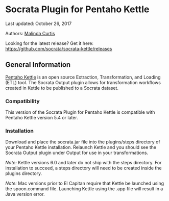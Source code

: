 Socrata Plugin for Pentaho Kettle
================

Last updated: October 26, 2017

Authors: [Malinda Curtis](http://www.github.com/malindac)

Looking for the latest release? Get it here: https://github.com/socrata/socrata-kettle/releases

## General Information
[Pentaho Kettle](http://community.pentaho.com/projects/data-integration/) is an open source Extraction, Transformation, and Loading (ETL) tool.  The Socrata Output plugin allows for transformation workflows created in Kettle to be published to a Socrata dataset.

### Compatibility
This version of the Socrata Plugin for Pentaho Kettle is compatible with Pentaho Kettle version 5.4 or later.

### Installation
Download and place the socrata.jar file into the plugins/steps directory of your Pentaho Kettle installation.  Relaunch Kettle and you should see the Socrata Output plugin under Output for use in your transformations.

*Note:* Kettle versions 6.0 and later do not ship with the steps directory.  For installation to succeed, a steps directory will need to be created inside the plugins directory.

*Note:* Mac versions prior to El Capitan require that Kettle be launched using the spoon.command file.  Launching Kettle using the .app file will result in a Java version error.